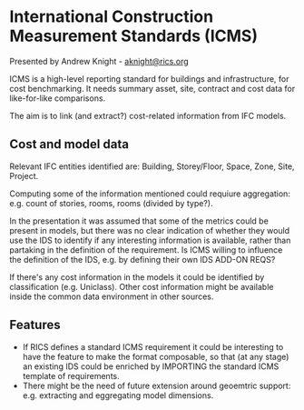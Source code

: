 # International Construction Measurement Standards (ICMS)

Presented by Andrew Knight - aknight@rics.org

ICMS is a high-level reporting standard for buildings and infrastructure, for cost benchmarking.
It needs summary asset, site, contract and cost data for like-for-like comparisons.

The aim is to link (and extract?) cost-related information from IFC models.

## Cost and model data

Relevant IFC entities identified are: Building, Storey/Floor, Space, Zone, Site, Project.

Computing some of the information mentioned could requiure aggregation: e.g. count of stories, rooms, rooms (divided by type?).

In the presentation it was assumed that some of the metrics could be present in models, but there was no clear indication
of whether they would use the IDS to identify if any interesting information is available, rather than partaking
in the definition of the requirement.
Is ICMS willing to influence the definition of the IDS, e.g. by defining their own IDS ADD-ON REQS?

If there's any cost information in the models it could be identified by classification (e.g. Uniclass).
Other cost information might be available inside the common data environment in other sources.

## Features

- If RICS defines a standard ICMS requirement it could be interesting to have the feature to make the format composable, so that
(at any stage) an existing IDS could be enriched by IMPORTING the standard ICMS template of requirements.
- There might be the need of future extension around geoemtric support: e.g. extracting and eggregating model dimensions.
